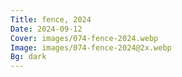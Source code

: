 ```yaml
---
Title: fence, 2024
Date: 2024-09-12
Cover: images/074-fence-2024.webp
Image: images/074-fence-2024@2x.webp
Bg: dark
---
```

